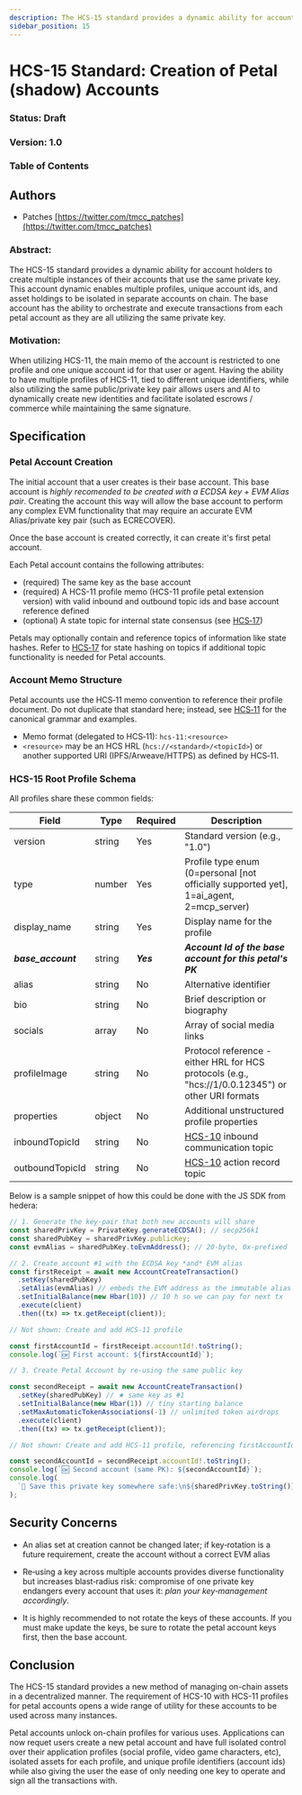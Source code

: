 ```yaml
---
description: The HCS-15 standard provides a dynamic ability for account holders to create multiple instances of their accounts that use the same private key.
sidebar_position: 15
---
```


# HCS-15 Standard: Creation of Petal (shadow) Accounts

### Status: Draft

### Version: 1.0

### Table of Contents

## Authors

- Patches [https://twitter.com/tmcc_patches](https://twitter.com/tmcc_patches)

### Abstract:

The HCS-15 standard provides a dynamic ability for account holders to create multiple instances of their accounts that use the same private key. This account dynamic enables multiple profiles, unique account ids, and asset holdings to be isolated in separate accounts on chain. The base account has the ability to orchestrate and execute transactions from each petal account as they are all utilizing the same private key.

### Motivation:

When utilizing HCS-11, the main memo of the account is restricted to one profile and one unique account id for that user or agent. Having the ability to have multiple profiles of HCS-11, tied to different unique identifiers, while also utilizing the same public/private key pair allows users and AI to dynamically create new identities and facilitate isolated escrows / commerce while maintaining the same signature.

## Specification

### Petal Account Creation

The initial account that a user creates is their base account. This base account is _highly recomended to be created with a ECDSA key + EVM Alias pair_. Creating the account this way will allow the base account to perform any complex EVM functionality that may require an accurate EVM Alias/private key pair (such as ECRECOVER).

Once the base account is created correctly, it can create it's first petal account.

Each Petal account contains the following attributes:

- (required) The same key as the base account
- (required) A HCS-11 profile memo (HCS-11 profile petal extension version) with valid inbound and outbound topic ids and base account reference defined
- (optional) A state topic for internal state consensus (see [HCS‑17](/docs/standards/hcs-17))

Petals may optionally contain and reference topics of information like state hashes.
Refer to [HCS‑17](/docs/standards/hcs-17) for state hashing on topics if additional topic functionality is needed for Petal accounts.

### Account Memo Structure

Petal accounts use the HCS‑11 memo convention to reference their profile document. Do not duplicate that standard here; instead, see [HCS‑11](/docs/standards/hcs-11) for the canonical grammar and examples.

- Memo format (delegated to HCS‑11): `hcs-11:<resource>`
- `<resource>` may be an HCS HRL (`hcs://<standard>/<topicId>`) or another supported URI (IPFS/Arweave/HTTPS) as defined by HCS‑11.

### HCS-15 Root Profile Schema

All profiles share these common fields:

| Field              | Type   | Required  | Description                                                                                        |
| ------------------ | ------ | --------- | -------------------------------------------------------------------------------------------------- |
| version            | string | Yes       | Standard version (e.g., "1.0")                                                                     |
| type               | number | Yes       | Profile type enum (0=personal [not officially supported yet], 1=ai_agent, 2=mcp_server)                |
| display_name       | string | Yes       | Display name for the profile                                                                       |
| **_base_account_** | string | **_Yes_** | **_Account Id of the base account for this petal's PK_**                                           |
| alias              | string | No        | Alternative identifier                                                                             |
| bio                | string | No        | Brief description or biography                                                                     |
| socials            | array  | No        | Array of social media links                                                                        |
| profileImage       | string | No        | Protocol reference - either HRL for HCS protocols (e.g., "hcs://1/0.0.12345") or other URI formats |
| properties         | object | No        | Additional unstructured profile properties                                                         |
| inboundTopicId     | string | No        | [HCS-10](/docs/standards/hcs-10) inbound communication topic                                       |
| outboundTopicId    | string | No        | [HCS-10](/docs/standards/hcs-10) action record topic                                               |

Below is a sample snippet of how this could be done with the JS SDK from hedera:

```ts
// 1. Generate the key‑pair that both new accounts will share
const sharedPrivKey = PrivateKey.generateECDSA(); // secp256k1
const sharedPubKey = sharedPrivKey.publicKey;
const evmAlias = sharedPubKey.toEvmAddress(); // 20‑byte, 0x‑prefixed

// 2. Create account #1 with the ECDSA key *and* EVM alias
const firstReceipt = await new AccountCreateTransaction()
  .setKey(sharedPubKey)
  .setAlias(evmAlias) // embeds the EVM address as the immutable alias
  .setInitialBalance(new Hbar(10)) // 10 ℏ so we can pay for next tx
  .execute(client)
  .then((tx) => tx.getReceipt(client));

// Not shown: Create and add HCS-11 profile

const firstAccountId = firstReceipt.accountId!.toString();
console.log(`🆗 First account: ${firstAccountId}`);

// 3. Create Petal Account by re‑using the same public key

const secondReceipt = await new AccountCreateTransaction()
  .setKey(sharedPubKey) // ★ same key as #1
  .setInitialBalance(new Hbar(1)) // tiny starting balance
  .setMaxAutomaticTokenAssociations(-1) // unlimited token airdrops
  .execute(client)
  .then((tx) => tx.getReceipt(client));

// Not shown: Create and add HCS-11 profile, referencing firstAccountId as base_account

const secondAccountId = secondReceipt.accountId!.toString();
console.log(`🆗 Second account (same PK): ${secondAccountId}`);
console.log(
  `🔑 Save this private key somewhere safe:\n${sharedPrivKey.toString()}`
);
```

## Security Concerns

- An alias set at creation cannot be changed later; if key‑rotation is a future requirement, create the account without a correct EVM alias

- Re‑using a key across multiple accounts provides diverse functionality but increases blast‑radius risk: compromise of one private key endangers every account that uses it: _plan your key‑management accordingly_.

- It is highly recommended to not rotate the keys of these accounts. If you must make update the keys, be sure to rotate the petal account keys first, then the base account.

## Conclusion

The HCS-15 standard provides a new method of managing on-chain assets in a decentralized manner. The requirement of HCS-10 with HCS-11 profiles for petal accounts opens a wide range of utility for these accounts to be used across many instances.

Petal accounts unlock on-chain profiles for various uses. Applications can now requet users create a new petal account and have full isolated control over their application profiles (social profile, video game characters, etc), isolated assets for each profile, and unique profile identifiers (account ids) while also giving the user the ease of only needing one key to operate and sign all the transactions with.
